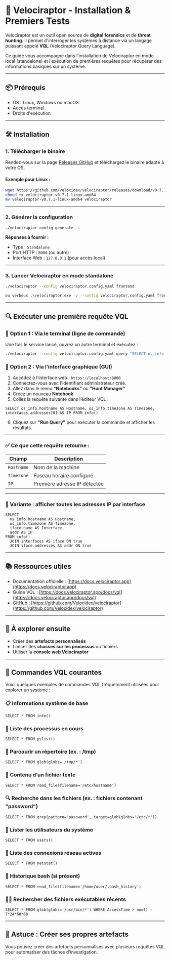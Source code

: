 # 🚀 Velociraptor - Installation & Premiers Tests

Velociraptor est un outil open source de **digital forensics** et de **threat hunting**. Il permet d'interroger les systèmes à distance via un langage puissant appelé **VQL** (Velociraptor Query Language).

Ce guide vous accompagne dans l’installation de Velociraptor en mode local (standalone) et l'exécution de premières requêtes pour récupérer des informations basiques sur un système.

---

## 📦 Prérequis

- OS : Linux, Windows ou macOS
- Accès terminal
- Droits d'exécution

---

## 🛠️ Installation

### 1. Télécharger le binaire

Rendez-vous sur la page [Releases GitHub](https://github.com/Velocidex/velociraptor/releases) et téléchargez le binaire adapté à votre OS.

#### Exemple pour Linux :

```bash
wget https://github.com/Velocidex/velociraptor/releases/download/v0.7.1/velociraptor-v0.7.1-linux-amd64
chmod +x velociraptor-v0.7.1-linux-amd64
mv velociraptor-v0.7.1-linux-amd64 velociraptor
```

---

### 2. Générer la configuration

```bash
./velociraptor config generate -i
```

**Réponses à fournir :**
- Type : `Standalone`
- Port HTTP : `8000` (ou autre)
- Interface Web : `127.0.0.1` (pour accès local)

---

### 3. Lancer Velociraptor en mode standalone

```bash
./velociraptor --config velociraptor.config.yaml frontend

ou verbeux .\velociraptor.exe -v --config velociraptor.config.yaml frontend

```

---

## 🔍 Exécuter une première requête VQL

### 🔸 Option 1 : Via le terminal (ligne de commande)

Une fois le service lancé, ouvrez un autre terminal et exécutez :

```bash
./velociraptor --config velociraptor.config.yaml query "SELECT os_info.hostname AS Hostname, os_info.timezone AS Timezone, interfaces.addresses[0] AS IP FROM info()"
```

### 🔸 Option 2 : Via l’interface graphique (GUI)

1. Accédez à l’interface web : `https://localhost:8000`
2. Connectez-vous avec l'identifiant administrateur créé.
3. Allez dans le menu **"Notebooks"** ou **"Hunt Manager"**
4. Créez un nouveau **Notebook**
5. Collez la requête suivante dans l’éditeur VQL :

```vql
SELECT os_info.hostname AS Hostname, os_info.timezone AS Timezone, interfaces.addresses[0] AS IP FROM info()
```

6. Cliquez sur **"Run Query"** pour exécuter la commande et afficher les résultats.

---

### ✅ Ce que cette requête retourne :

| Champ     | Description                      |
|-----------|----------------------------------|
| `Hostname` | Nom de la machine                |
| `Timezone` | Fuseau horaire configuré         |
| `IP`       | Première adresse IP détectée     |

---

### 🔧 Variante : afficher toutes les adresses IP par interface

```vql
SELECT
  os_info.hostname AS Hostname,
  os_info.timezone AS Timezone,
  iface.name AS Interface,
  addr AS IP
FROM info()
  JOIN interfaces AS iface ON true
  JOIN iface.addresses AS addr ON true
```

---

## 📚 Ressources utiles

- Documentation officielle : [https://docs.velociraptor.app](https://docs.velociraptor.app)
- Guide VQL : [https://docs.velociraptor.app/docs/vql](https://docs.velociraptor.app/docs/vql)
- GitHub : [https://github.com/Velocidex/velociraptor](https://github.com/Velocidex/velociraptor)

---

## 🧪 À explorer ensuite

- Créer des **artefacts personnalisés**
- Lancer des **chasses sur les processus** ou fichiers
- Utiliser la **console web Velociraptor**

---

## 🔧 Commandes VQL courantes

Voici quelques exemples de commandes VQL fréquemment utilisées pour explorer un système :

### 📋 Informations système de base
```vql
SELECT * FROM info()
```

### 🧠 Liste des processus en cours
```vql
SELECT * FROM pslist()
```

### 📁 Parcourir un répertoire (ex. : /tmp)
```vql
SELECT * FROM glob(globs='/tmp/*')
```

### 📄 Contenu d’un fichier texte
```vql
SELECT * FROM read_file(filename='/etc/hostname')
```

### 🔍 Recherche dans les fichiers (ex. : fichiers contenant "password")
```vql
SELECT * FROM grep(pattern='password', target=glob(globs='/etc/*'))
```

### 📂 Lister les utilisateurs du système
```vql
SELECT * FROM users()
```

### 📜 Liste des connexions réseau actives
```vql
SELECT * FROM netstat()
```

### 📑 Historique bash (si présent)
```vql
SELECT * FROM read_file(filename='/home/user/.bash_history')
```

### 🕵️‍♂️ Rechercher des fichiers exécutables récents
```vql
SELECT * FROM glob(globs='/usr/bin/*') WHERE AccessTime > now() - 7*24*60*60
```

---

## 📘 Astuce : Créer ses propres artefacts

Vous pouvez créer des artefacts personnalisés avec plusieurs requêtes VQL pour automatiser des tâches d’investigation.
